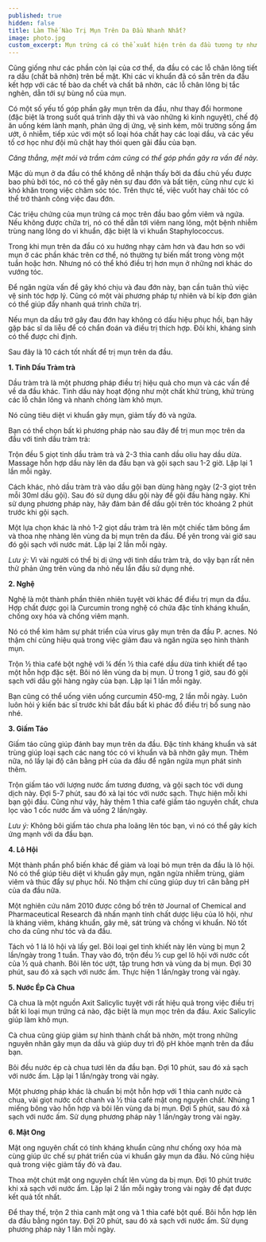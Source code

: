```yaml
---
published: true
hidden: false
title: Làm Thế Nào Trị Mụn Trên Da Đầu Nhanh Nhất?
image: photo.jpg
custom_excerpt: Mụn trứng cá có thể xuất hiện trên da đầu tương tự như trên mặt hay các vực khác của cơ thể. Mụn mọc trên đầu quả thực gây khó chịu cho rất nhiều người.
---
```


Cũng giống như các phần còn lại của cơ thể, da đầu có các lỗ chân lông tiết ra dầu (chất bã nhờn) trên bề mặt. Khi các vi khuẩn đã có sẵn trên da đầu kết hợp với các tế bào da chết và chất bã nhờn, các lỗ chân lông bị tắc nghẽn, dẫn tới sự bùng nổ của mụn.

Có một số yếu tố góp phần gây mụn trên da đầu, như thay đổi hormone (đặc biệt là trong suốt quá trình dậy thì và vào những kì kinh nguyệt), chế độ ăn uống kém lành mạnh, phản ứng dị ứng, vệ sinh kém, môi trường sống ẩm ướt, ô nhiễm, tiếp xúc với một số loại hóa chất hay các loại dầu, và các yếu tố cơ học như đội mũ chật hay thói quen gãi đầu của bạn.

*Căng thẳng, mệt mỏi và trầm cảm cũng có thể góp phần gây ra vấn đề này.*

Mặc dù mụn ở da đầu có thể không dễ nhận thấy bởi da đầu chủ yếu được bao phủ bởi tóc, nó có thể gây nên sự đau đớn và bất tiện, cũng như cực kì khó khăn trong việc chăm sóc tóc. Trên thực tế, việc vuốt hay chải tóc có thể trở thành công việc đau đớn.

Các triệu chứng của mụn trứng cá mọc trên đầu bao gồm viêm và ngứa. Nếu không được chữa trị, nó có thể dẫn tới viêm nang lông, một bệnh nhiễm trùng nang lông do vi khuẩn, đặc biệt là vi khuẩn Staphylococcus.

Trong khi mụn trên da đầu có xu hướng nhạy cảm hơn và đau hơn so với mụn ở các phần khác trên cơ thể, nó thường tự biến mất trong vòng một tuần hoặc hơn. Nhưng nó có thể khó điều trị hơn mụn ở những nơi khác do vướng tóc.

Để ngăn ngừa vấn đề gây khó chịu và đau đớn này, bạn cần tuân thủ việc vệ sinh tóc hợp lý. Cũng có một vài phương pháp tự nhiên và bí kíp đơn giản có thể giúp đẩy nhanh quá trình chữa trị.

Nếu mụn da dầu trở gây đau đớn hay không có dấu hiệu phục hồi, bạn hãy gặp bác sĩ da liễu để có chẩn đoán và điều trị thích hợp. Đôi khi, kháng sinh có thể được chỉ định.

 Sau đây là 10 cách tốt nhất để trị mụn trên da đầu.

**1. Tinh Dầu Tràm trà**

Dầu tràm trà là một phương pháp điều trị hiệu quả cho mụn và các vấn đề về da đầu khác. Tinh dầu này hoạt động như một chất khử trùng, khử trùng các lỗ chân lông và nhanh chóng làm khô mụn.

Nó cũng tiêu diệt vi khuẩn gây mụn, giảm tấy đỏ và ngứa.

Bạn có thể chọn bất kì phương pháp nào sau đây để trị mun mọc trên da đầu với tinh dầu tràm trà:

Trộn đều 5 giọt tinh dầu tràm trà và 2-3 thìa canh dầu oliu hay dầu dừa. Massage hỗn hợp dầu này lên da đầu bạn và gội sạch sau 1-2 giờ. Lặp lại 1 lần mỗi ngày.

Cách khác, nhỏ dầu tràm trà vào dầu gội bạn dùng hàng ngày (2-3 giọt trên mỗi 30ml dầu gội). Sau đó sử dụng dầu gội này để gội đầu hàng ngày. Khi sử dụng phương pháp này, hãy đảm bản để dầu gội trên tóc khoảng 2 phút trước khi gội sạch.

Một lựa chọn khác là nhỏ 1-2 giọt dầu tràm trà lên một chiếc tăm bông ẩm và thoa nhẹ nhàng lên vùng da bị mụn trên da đầu. Để yên trong vài giờ sau đó gội sạch với nước mát. Lặp lại 2 lần mỗi ngày.

*Lưu ý:* Vì vài người có thể bị dị ứng với tinh dầu tràm trà, do vậy bạn rất nên thử phản ứng trên vùng da nhỏ nếu lần đầu sử dụng nhé.

**2. Nghệ**

Nghệ là một thành phần thiên nhiên tuyệt vời khác để điều trị mụn da đầu. Hợp chất được gọi là Curcumin trong nghệ có chứa đặc tính kháng khuẩn, chống oxy hóa và chống viêm mạnh.

Nó có thể kìm hãm sự phát triển của virus gây mụn trên da đầu P. acnes. Nó thậm chí cũng hiệu quả trong việc giảm đau và ngăn ngừa sẹo hình thành mụn.

Trộn ½ thìa café bột nghệ với ¼ đến ½ thìa café dầu dừa tinh khiết để tạo một hỗn hợp đặc sệt. Bôi nó lên vùng da bị mụn. Ủ trong 1 giờ, sau đó gội sạch với dầu gội hàng ngày của bạn. Lặp lại 1 lần mỗi ngày.

Bạn cũng có thể uống viên uống curcumin 450-mg, 2 lần mỗi ngày. Luôn luôn hỏi ý kiến bác sĩ trước khi bắt đầu bất kì phác đồ điều trị bổ sung nào nhé.

**3. Giấm Táo**

Giấm táo cũng giúp đánh bay mụn trên da đầu. Đặc tính kháng khuẩn và sát trùng giúp loại sạch các nang tóc có vi khuẩn và bã nhờn gây mụn. Thêm nữa, nó lấy lại độ cân bằng pH của da đầu để ngăn ngừa mụn phát sinh thêm.

Trộn giấm táo với lượng nước ấm tương đương, và gội sạch tóc với dung dịch này. Đợi 5-7 phút, sau đó xả lại tóc với nước sạch. Thực hiện mỗi khi bạn gội đầu.
Cũng như vậy, hãy thêm 1 thìa café giấm táo nguyên chất, chưa lọc vào 1 cốc nước ấm và uống 2 lần/ngày.

*Lưu ý:* Không bôi giấm táo chưa pha loãng lên tóc bạn, vì nó có thể gây kích ứng mạnh với da đầu bạn.

**4. Lô Hội**

Một thành phần phổ biến khác để giảm và loại bỏ mụn trên da đầu là lô hội. Nó có thể giúp tiêu diệt vi khuẩn gây mụn, ngăn ngừa nhiễm trùng, giảm viêm và thúc đẩy sự phục hồi. Nó thậm chí cũng giúp duy trì cân bằng pH của da đầu nữa.

Một nghiên cứu năm 2010 được công bố trên tờ Journal of Chemical and Pharmaceutical Research đã nhấn mạnh tính chất dược liệu của lô hội, như là kháng viêm, kháng khuẩn, gây mê, sát trùng và chống vi khuẩn. Nó tốt cho da cũng như tóc và da đầu.

Tách vỏ 1 lá lô hội và lấy gel. Bôi loại gel tinh khiết này lên vùng bị mụn 2 lần/ngày trong 1 tuần.
Thay vào đó, trộn đều ½ cup gel lô hội với nước cốt của ½ quả chanh. Bôi lên tóc ướt, tập trung hơn và vùng da bị mụn. Đợi 30 phút, sau đó xả sạch với nước ấm. Thực hiện 1 lần/ngày trong vài ngày.

**5. Nước Ép Cà Chua**

Cà chua là một nguồn Axit Salicylic tuyệt với rất hiệu quả trong việc điều trị bất kì loại mụn trứng cá nào, đặc biệt là mụn mọc trên da đầu. Axic Salicylic giúp làm khô mụn.

Cà chua cũng giúp giảm sự hình thành chất bã nhờn, một trong những nguyên nhân gây mụn da dầu và giúp duy trì độ pH khỏe mạnh trên da đầu bạn.

Bôi đều nước ép cà chua tươi lên da đầu bạn. Đợi 10 phút, sau đó xả sạch với nước ấm. Lặp lại 1 lần/ngày trong vài ngày.

Một phương pháp khác là chuẩn bị một hỗn hợp với 1 thìa canh nước cà chua, vài giọt nước cốt chanh và ½ thìa café mật ong nguyên chất. Nhúng 1 miếng bông vào hỗn hợp và bôi lên vùng da bị mụn. Đợi 5 phút, sau đó xả sạch với nước ấm. Sử dụng phương pháp này 1 lần/ngày trong vài ngày.

**6. Mật Ong**

Mật ong nguyên chất có tính kháng khuẩn cũng như chống oxy hóa mà cùng giúp ức chế sự phát triển của vi khuẩn gây mụn da đầu. Nó cũng hiệu quả trong việc giảm tấy đỏ và đau.

Thoa một chút mật ong nguyên chất lên vùng da bị mụn. Đợi 10 phút trước khi xả sạch với nước ấm. Lặp lại 2 lần mỗi ngày trong vài ngày để đạt được kết quả tốt nhất.

Để thay thế, trộn 2 thìa canh mật ong và 1 thìa café bột quế. Bôi hỗn hợp lên da đầu bằng ngón tay. Đợi 20 phút, sau đó xả sạch với nước ấm. Sử dụng phương pháp này 1 lần mỗi ngày.